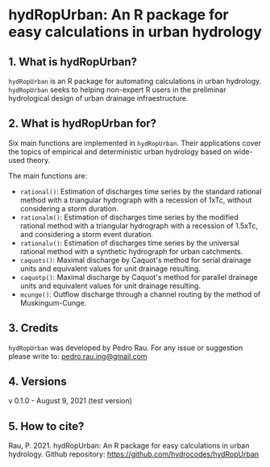 # hydRopUrban: An R package for easy calculations in urban hydrology 
## 1. What is hydRopUrban?
`hydRopUrban` is an R package for automating calculations in urban hydrology. `hydRopUrban` seeks to helping non-expert R users in the preliminar hydrological design of urban drainage infraestructure. 

## 2. What is hydRopUrban for?
Six main functions are implemented in `hydRopUrban`. Their applications cover the topics of empirical and deterministic urban hydrology based on wide-used theory.

The main functions are:
- `rational()`: Estimation of discharges time series by the standard rational method with a triangular hydrograph with a recession of 1xTc, without considering a storm duration.
- `rationalm()`: Estimation of discharges time series by the modified rational method with a triangular hydrograph with a recession of 1.5xTc, and considering a storm event duration.
- `rationalu()`: Estimation of discharges time series by the universal rational method with a synthetic hydrograph for urban catchments.
- `caquots()`: Maximal discharge by Caquot's method for serial drainage units and equivalent values for unit drainage resulting.
- `caquotp()`: Maximal discharge by Caquot's method for parallel drainage units and equivalent values for unit drainage resulting.
- `mcunge()`: Outflow discharge through a channel routing by the method of Muskingum-Cunge.

## 3. Credits
`hydRopUrban` was developed by Pedro Rau. For any issue or suggestion please write to: pedro.rau.ing@gmail.com

## 4. Versions

v 0.1.0 - August 9, 2021 (test version)

## 5. How to cite?

Rau, P. 2021. hydRopUrban: An R package for easy calculations in urban hydrology. Github repository: https://github.com/hydrocodes/hydRopUrban
